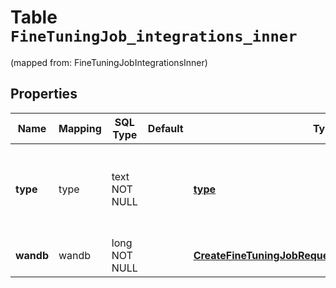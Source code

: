 
# Table `FineTuningJob_integrations_inner`
(mapped from: FineTuningJobIntegrationsInner)

## Properties
Name | Mapping | SQL Type | Default | Type | Description | Notes
---- | ------- | -------- | ------- | ---- | ----------- | -----
**type** | type | text NOT NULL |  | [**type**](#Type) | The type of the integration being enabled for the fine-tuning job | 
**wandb** | wandb | long NOT NULL |  | [**CreateFineTuningJobRequestIntegrationsInnerWandb**](CreateFineTuningJobRequestIntegrationsInnerWandb.md) |  |  [foreignkey]




